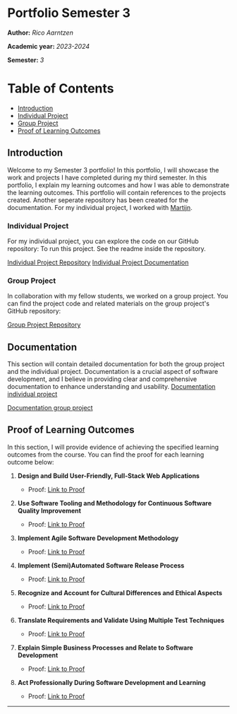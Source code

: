 # Portfolio Semester 3
**Author:** *Rico Aarntzen*

**Academic year:** *2023-2024*

**Semester:** *3*

# Table of Contents
- [Introduction](#introduction)
- [Individual Project](#individual-project)
- [Group Project](#group-project)
- [Proof of Learning Outcomes](#proof-of-learning-outcomes)


## Introduction
Welcome to my Semester 3 portfolio! In this portfolio, I will showcase the work and projects I have completed during my third semester.
In this portfolio, I explain my learning outcomes and how I was able to demonstrate the learning outcomes. This portfolio will contain references to the projects created. Another seperate repository has been created for the documentation.
For my individual project, I worked with [Martijn](https://github.com/Martijn-19).

### Individual Project
For my individual project, you can explore the code on our GitHub repository:
To run this project. See the readme inside the repository.

[Individual Project Repository](https://github.com/NuanceDevs)
[Individual Project Documentation](https://github.com/NuanceDevs/Documentation)

### Group Project
In collaboration with my fellow students, we worked on a group project. You can find the project code and related materials on the group project's GitHub repository:

[Group Project Repository](https://github.com/Fellenoord)


## Documentation
This section will contain detailed documentation for both the group project and the individual project. Documentation is a crucial aspect of software development, and I believe in providing clear and comprehensive documentation to enhance understanding and usability.
[Documentation individual project](https://github.com/RicoCelsius/Portfolio_S3/tree/main/Documentatie)



[Documentation group project]()

## Proof of Learning Outcomes

In this section, I will provide evidence of achieving the specified learning outcomes from the course. You can find the proof for each learning outcome below:

1. **Design and Build User-Friendly, Full-Stack Web Applications**
   - Proof: [Link to Proof](https://github.com/RicoCelsius/Portfolio_S3/blob/main/proof-of-learning-outcomes/1-web-applications.md)

2. **Use Software Tooling and Methodology for Continuous Software Quality Improvement**
   - Proof: [Link to Proof](https://github.com/RicoCelsius/Portfolio_S3/blob/main/proof-of-learning-outcomes/2-tooling-and-methodology.md)

3. **Implement Agile Software Development Methodology**
   - Proof: [Link to Proof](https://github.com/RicoCelsius/Portfolio_S3/blob/main/proof-of-learning-outcomes/3-agile-method.md)

4. **Implement (Semi)Automated Software Release Process**
   - Proof: [Link to Proof](https://github.com/RicoCelsius/Portfolio_S3/blob/main/proof-of-learning-outcomes/4-CI-CD.md)

5. **Recognize and Account for Cultural Differences and Ethical Aspects**
   - Proof: [Link to Proof](https://github.com/RicoCelsius/Portfolio_S3/blob/main/proof-of-learning-outcomes/5-ethics-culteraldifferences.md)

6. **Translate Requirements and Validate Using Multiple Test Techniques**
   - Proof: [Link to Proof](https://github.com/RicoCelsius/Portfolio_S3/blob/main/proof-of-learning-outcomes/6-design-test-techniques.md)

7. **Explain Simple Business Processes and Relate to Software Development**
   - Proof: [Link to Proof](https://github.com/RicoCelsius/Portfolio_S3/blob/main/proof-of-learning-outcomes/7-business-processes.md)

8. **Act Professionally During Software Development and Learning**
   - Proof: [Link to Proof](https://github.com/RicoCelsius/Portfolio_S3/blob/main/proof-of-learning-outcomes/8-professional-manner.md)



---


